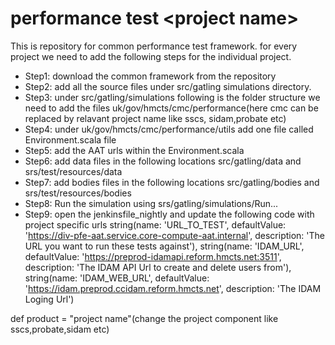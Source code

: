 # performance test \<project name\>

This is repository for   common performance test framework. for every project we need to add the following steps for the individual project.
- Step1: download the common framework from the repository
- Step2: add all the source files under src/gatling simulations directory.
- Step3: under src/gatling/simulations following is the folder structure we need to add the files
uk/gov/hmcts/cmc/performance(here cmc can be replaced by relavant project name like sscs, sidam,probate etc)
- Step4: under uk/gov/hmcts/cmc/performance/utils add one file called Environment.scala file 
- Step5: add the AAT urls within the Environment.scala
- Step6: add data files in the following locations
src/gatling/data and srs/test/resources/data
- Step7: add bodies files in the following locations
src/gatling/bodies and srs/test/resources/bodies
- Step8: Run the simulation using srs/gatling/simulations/Run...
- Step9: open the jenkinsfile_nightly and update the following code with project specific urls 
 string(name: 'URL_TO_TEST', defaultValue: 'https://div-pfe-aat.service.core-compute-aat.internal', description: 'The URL you want to run these tests against'),
                string(name: 'IDAM_URL', defaultValue: 'https://preprod-idamapi.reform.hmcts.net:3511', description: 'The IDAM API Url to create and delete users from'),
                string(name: 'IDAM_WEB_URL', defaultValue: 'https://idam.preprod.ccidam.reform.hmcts.net', description: 'The IDAM Loging Url')
 
 def product = "project name"(change the project component like sscs,probate,sidam etc)

                
